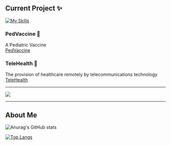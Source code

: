 ## Current Project ✨  



[![My Skills](https://skillicons.dev/icons?i=html,css,js,jquery,nodejs,react,tailwind,nextjs,express,php,mysql,github,mongodb,docker,postgresql)](https://skillicons.dev)

### PedVaccine 💉
A Pediatric Vaccine  
<a href="https://github.com/CaptzDevs/pedVaccine">
  PedVaccine
</a>


### TeleHealth 📱   
The provision of healthcare remotely by telecommunications technology  
<a href="https://github.com/CaptzDevs/teleHealth">
  TeleHealth
</a>

---
<a href="https://github.com/CaptzDevs/terminalATM">
  <img align="center" src="https://github-readme-stats.vercel.app/api/pin/?username=CaptzDevs&repo=terminalATM" /> 
</a>


-------

## About Me  

![Anurag's GitHub stats](https://github-readme-stats.vercel.app/api?username=CaptzDevs&show_icons=true&theme=tokyonight)  

[![Top Langs](https://github-readme-stats.vercel.app/api/top-langs/?username=CaptzDevs&layout=compact)](https://github.com/anuraghazra/github-readme-stats)

 
<!---
CaptzDevs/CaptzDevs is a ✨ special ✨ repository because its `README.md` (this file) appears on your GitHub profile.
You can click the Preview link to take a look at your changes.
--->
